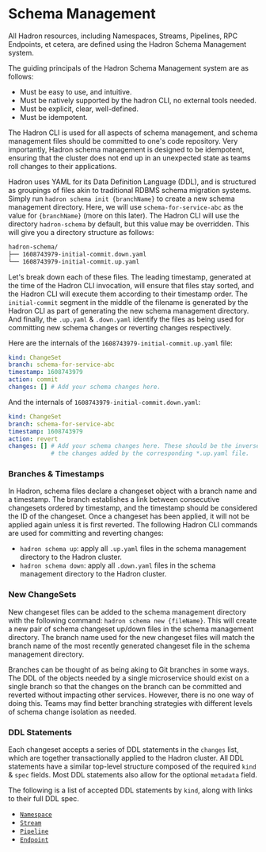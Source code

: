 Schema Management
=================
All Hadron resources, including Namespaces, Streams, Pipelines, RPC Endpoints, et cetera, are defined using the Hadron Schema Management system.

The guiding principals of the Hadron Schema Management system are as follows:
- Must be easy to use, and intuitive.
- Must be natively supported by the hadron CLI, no external tools needed.
- Must be explicit, clear, well-defined.
- Must be idempotent.

The Hadron CLI is used for all aspects of schema management, and schema management files should be committed to one's code repository. Very importantly, Hadron schema management is designed to be idempotent, ensuring that the cluster does not end up in an unexpected state as teams roll changes to their applications.

Hadron uses YAML for its Data Definition Language (DDL), and is structured as groupings of files akin to traditional RDBMS schema migration systems. Simply run `hadron schema init {branchName}` to create a new schema management directory. Here, we will use `schema-for-service-abc` as the value for `{branchName}` (more on this later). The Hadron CLI will use the directory `hadron-schema` by default, but this value may be overridden. This will give you a directory structure as follows:

```bash
hadron-schema/
├── 1608743979-initial-commit.down.yaml
└── 1608743979-initial-commit.up.yaml
```

Let's break down each of these files. The leading timestamp, generated at the time of the Hadron CLI invocation, will ensure that files stay sorted, and the Hadron CLI will execute them according to their timestamp order. The `initial-commit` segment in the middle of the filename is generated by the Hadron CLI as part of generating the new schema management directory. And finally, the `.up.yaml` & `.down.yaml` identify the files as being used for committing new schema changes or reverting changes respectively.

Here are the internals of the `1608743979-initial-commit.up.yaml` file:

```yaml
kind: ChangeSet
branch: schema-for-service-abc
timestamp: 1608743979
action: commit
changes: [] # Add your schema changes here.
```

And the internals of `1608743979-initial-commit.down.yaml`:

```yaml
kind: ChangeSet
branch: schema-for-service-abc
timestamp: 1608743979
action: revert
changes: [] # Add your schema changes here. These should be the inverse of
            # the changes added by the corresponding *.up.yaml file.
```

### Branches & Timestamps
In Hadron, schema files declare a changeset object with a branch name and a timestamp. The branch establishes a link between consecutive changesets ordered by timestamp, and the timestamp should be considered the ID of the changeset. Once a changeset has been applied, it will not be applied again unless it is first reverted. The following Hadron CLI commands are used for committing and reverting changes:

- `hadron schema up`: apply all `.up.yaml` files in the schema management directory to the Hadron cluster.
- `hadron schema down`: apply all `.down.yaml` files in the schema management directory to the Hadron cluster.

### New ChangeSets
New changeset files can be added to the schema management directory with the following command: `hadron schema new {fileName}`. This will create a new pair of schema changeset up/down files in the schema management directory. The branch name used for the new changeset files will match the branch name of the most recently generated changeset file in the schema management directory.

Branches can be thought of as being aking to Git branches in some ways. The DDL of the objects needed by a single microservice should exist on a single branch so that the changes on the branch can be committed and reverted without impacting other services. However, there is no one way of doing this. Teams may find better branching strategies with different levels of schema change isolation as needed.

### DDL Statements
Each changeset accepts a series of DDL statements in the `changes` list, which are together transactionally applied to the Hadron cluster. All DDL statements have a similar top-level structure composed of the required `kind` & `spec` fields. Most DDL statements also allow for the optional `metadata` field.

The following is a list of accepted DDL statements by `kind`, along with links to their full DDL spec.

- [`Namespace`](./namespaces.md#ddl)
- [`Stream`](./streams.md#ddl)
- [`Pipeline`](./pipelines.md#ddl)
- [`Endpoint`](./rpc.md#ddl)
